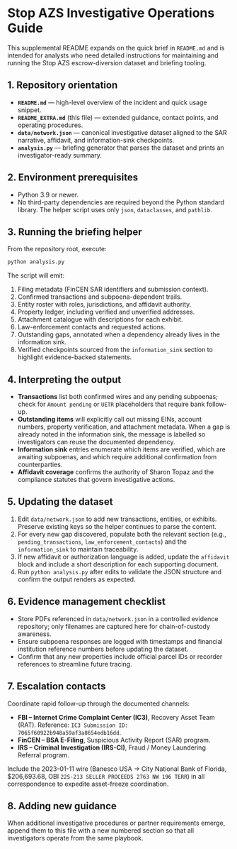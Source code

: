 # Stop AZS Investigative Operations Guide

This supplemental README expands on the quick brief in `README.md` and is
intended for analysts who need detailed instructions for maintaining and
running the Stop AZS escrow-diversion dataset and briefing tooling.

## 1. Repository orientation

- **`README.md`** — high-level overview of the incident and quick usage
  snippet.
- **`README_EXTRA.md`** (this file) — extended guidance, contact points,
  and operating procedures.
- **`data/network.json`** — canonical investigative dataset aligned to
  the SAR narrative, affidavit, and information-sink checkpoints.
- **`analysis.py`** — briefing generator that parses the dataset and
  prints an investigator-ready summary.

## 2. Environment prerequisites

- Python 3.9 or newer.
- No third-party dependencies are required beyond the Python standard
  library. The helper script uses only `json`, `dataclasses`, and
  `pathlib`.

## 3. Running the briefing helper

From the repository root, execute:

```bash
python analysis.py
```

The script will emit:

1. Filing metadata (FinCEN SAR identifiers and submission context).
2. Confirmed transactions and subpoena-dependent trails.
3. Entity roster with roles, jurisdictions, and affidavit authority.
4. Property ledger, including verified and unverified addresses.
5. Attachment catalogue with descriptions for each exhibit.
6. Law-enforcement contacts and requested actions.
7. Outstanding gaps, annotated when a dependency already lives in the
   information sink.
8. Verified checkpoints sourced from the `information_sink` section to
   highlight evidence-backed statements.

## 4. Interpreting the output

- **Transactions** list both confirmed wires and any pending subpoenas;
  check for `Amount pending` or `UETR` placeholders that require bank
  follow-up.
- **Outstanding items** will explicitly call out missing EINs, account
  numbers, property verification, and attachment metadata. When a gap is
  already noted in the information sink, the message is labelled so
  investigators can reuse the documented dependency.
- **Information sink** entries enumerate which items are verified, which
  are awaiting subpoenas, and which require additional confirmation from
  counterparties.
- **Affidavit coverage** confirms the authority of Sharon Topaz and the
  compliance statutes that govern investigative actions.

## 5. Updating the dataset

1. Edit `data/network.json` to add new transactions, entities, or
   exhibits. Preserve existing keys so the helper continues to parse the
   content.
2. For every new gap discovered, populate both the relevant section
   (e.g., `pending_transactions`, `law_enforcement_contacts`) and the
   `information_sink` to maintain traceability.
3. If new affidavit or authorization language is added, update the
   `affidavit` block and include a short description for each supporting
   document.
4. Run `python analysis.py` after edits to validate the JSON structure
   and confirm the output renders as expected.

## 6. Evidence management checklist

- Store PDFs referenced in `data/network.json` in a controlled evidence
  repository; only filenames are captured here for chain-of-custody
  awareness.
- Ensure subpoena responses are logged with timestamps and financial
  institution reference numbers before updating the dataset.
- Confirm that any new properties include official parcel IDs or
  recorder references to streamline future tracing.

## 7. Escalation contacts

Coordinate rapid follow-up through the documented channels:

- **FBI – Internet Crime Complaint Center (IC3)**, Recovery Asset Team
  (RAT). Reference: `IC3 Submission ID: 7065f60922b948a59af3a8654edb16dd`.
- **FinCEN – BSA E-Filing**, Suspicious Activity Report (SAR) program.
- **IRS – Criminal Investigation (IRS-CI)**, Fraud / Money Laundering
  Referral program.

Include the 2023-01-11 wire (Banesco USA → City National Bank of
Florida, $206,693.68, OBI `22S-213 SELLER PROCEEDS 2763 NW 196 TERR`) in
all correspondence to expedite asset-freeze coordination.

## 8. Adding new guidance

When additional investigative procedures or partner requirements emerge,
append them to this file with a new numbered section so that all
investigators operate from the same playbook.


